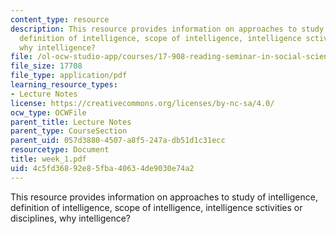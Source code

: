 ```yaml
---
content_type: resource
description: This resource provides information on approaches to study of intelligence,
  definition of intelligence, scope of intelligence, intelligence sctivities or disciplines,
  why intelligence?
file: /ol-ocw-studio-app/courses/17-908-reading-seminar-in-social-science-intelligence-and-national-security-fall-2005/4c5fd36892e85fba40634de9030e74a2_week_1.pdf
file_size: 17708
file_type: application/pdf
learning_resource_types:
- Lecture Notes
license: https://creativecommons.org/licenses/by-nc-sa/4.0/
ocw_type: OCWFile
parent_title: Lecture Notes
parent_type: CourseSection
parent_uid: 057d3880-4507-a8f5-247a-db51d1c31ecc
resourcetype: Document
title: week_1.pdf
uid: 4c5fd368-92e8-5fba-4063-4de9030e74a2
---
```

This resource provides information on approaches to study of intelligence, definition of intelligence, scope of intelligence, intelligence sctivities or disciplines, why intelligence?